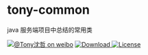 # tony-common
java 服务端项目中总结的常用类


[![@Tony沈哲 on weibo](https://img.shields.io/badge/weibo-%40Tony%E6%B2%88%E5%93%B2-blue.svg)](http://www.weibo.com/fengzhizi715)
[ ![Download](https://api.bintray.com/packages/fengzhizi715/maven/tony-common-utils/images/download.svg) ](https://bintray.com/fengzhizi715/maven/tony-common-utils/_latestVersion)
[![License](https://img.shields.io/badge/license-Apache%202-lightgrey.svg)](https://www.apache.org/licenses/LICENSE-2.0.html)